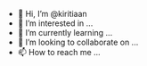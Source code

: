 - 👋 Hi, I’m @kiritiaan
- 👀 I’m interested in ...
- 🌱 I’m currently learning ...
- 💞️ I’m looking to collaborate on ...
- 📫 How to reach me ...

<!---
kiritiaan/kiritiaan is a ✨ special ✨ repository because its `README.md` (this file) appears on your GitHub profile.
You can click the Preview link to take a look at your changes.
--->
